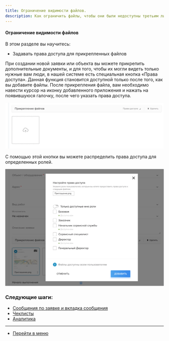 ```yaml
---
title: Ограничение видимости файлов.
description: Как ограничить файлы, чтобы они были недоступны третьим лицам в системе HubEx?
---
```


<!-- Yandex.Metrika counter -->
<script type="text/javascript" >
   (function(m,e,t,r,i,k,a){m[i]=m[i]||function(){(m[i].a=m[i].a||[]).push(arguments)};
   m[i].l=1*new Date();k=e.createElement(t),a=e.getElementsByTagName(t)[0],k.async=1,k.src=r,a.parentNode.insertBefore(k,a)})
   (window, document, "script", "https://mc.yandex.ru/metrika/tag.js", "ym");
   ym('{{ site.yandex_metric }}', "init", {
        id:'{{ site.yandex_metric }}',
        clickmap:true,
        trackLinks:true,
        accurateTrackBounce:true,
        webvisor:true
   });
</script>
<noscript><div><img src="https://mc.yandex.ru/watch/'{{ site.yandex_metric }}'" style="position:absolute; left:-9999px;" alt="" /></div></noscript>
<!-- /Yandex.Metrika counter -->

#### Ограничение видимости файлов
В этом разделе вы научитесь:
- Задавать права доступа для прикрепленных файлов

При создании новой заявки или объекта вы можете прикрепить дополнительные документы, и для того, чтобы их могли видеть только нужные вам люди, в нашей системе есть специальная кнопка «Права доступа». Данная функция становится доступной только после того, как вы добавите файлы. После прикрепления файла, вам необходимо навести курсор на иконку добавленного приложения и нажать на появившуюся галочку, после чего указать права доступа.

![view1.png](/attachments/images/FAQ/USER/ViewRestriction/view1.png)

С помощью этой кнопки вы можете распределить права доступа для определенных ролей.

![view2.png](/attachments/images/FAQ/USER/ViewRestriction/view2.png)



### Следующие шаги:
- [Сообщения по заявке и вкладка сообщения](./Messages.md)
- [Чеклисты](./Checklists.md)
- [Аналитика](./Analytics.md)



___
- [Перейти в меню](http://wiki.hubex.ru)
